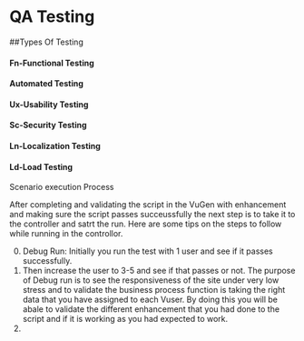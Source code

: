 # QA Testing 

##Types Of Testing 

#### Fn-Functional Testing

#### Automated Testing

#### Ux-Usability Testing

#### Sc-Security Testing

#### Ln-Localization Testing

#### Ld-Load Testing

Scenario execution Process

After completing and validating the script in the VuGen with enhancement and making sure the script passes succeussfully the next step is to take it to the controller and satrt the run. Here are some tips on the steps to follow while running in the controllor.

0. Debug Run: Initially you run the test with 1 user and see if it passes successfully.
0. Then increase the user to 3-5 and see if that passes or not. The purpose of Debug run is to see the responsiveness of the site under very low stress and to validate the business process function is taking the right data that you have assigned to each Vuser. By doing this you will be abale to validate the different enhancement that you had done to the script and if it is working as you had expected to work. 
0.  

